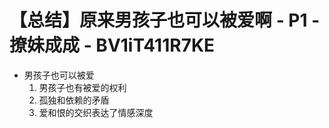 # 【总结】原来男孩子也可以被爱啊 - P1 - 撩妹成成 - BV1iT411R7KE

-   男孩子也可以被爱
    1.  男孩子也有被爱的权利
    2.  孤独和依赖的矛盾
    3.  爱和恨的交织表达了情感深度